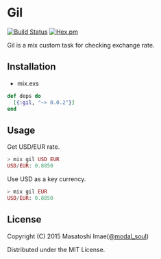 Gil
===
[![Build Status](https://travis-ci.org/modalsoul/Gil.svg?branch=master)](https://travis-ci.org/modalsoul/Gil)
[![Hex.pm](https://img.shields.io/hexpm/v/gil.svg)](https://hex.pm/packages/gil)

Gil is a mix custom task for checking exchange rate.

## Installation

* mix.exs
```elixir
def deps do
  [{:gil, "~> 0.0.2"}]
end
```

## Usage

Get USD/EUR rate.

```elixir
> mix gil USD EUR
USD/EUR: 0.8850
```

Use USD as a key currency.

```elixir
> mix gil EUR
USD/EUR: 0.8850
```

## License

Copyright (C) 2015 Masatoshi Imae([@modal_soul](http://twitter.com/modal_soul))

Distributed under the MIT License.